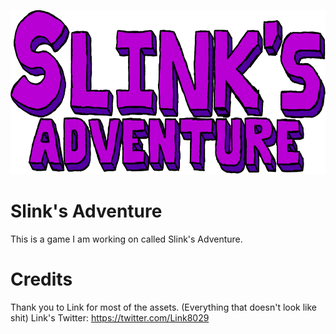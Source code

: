 <p align="center">
    <img width="642" height="263" src="logo.png">
</p>

# Slink's Adventure
This is a game I am working on called Slink's Adventure.

# Credits
Thank you to Link for most of the assets. (Everything that doesn't look like shit)
Link's Twitter: https://twitter.com/Link8029